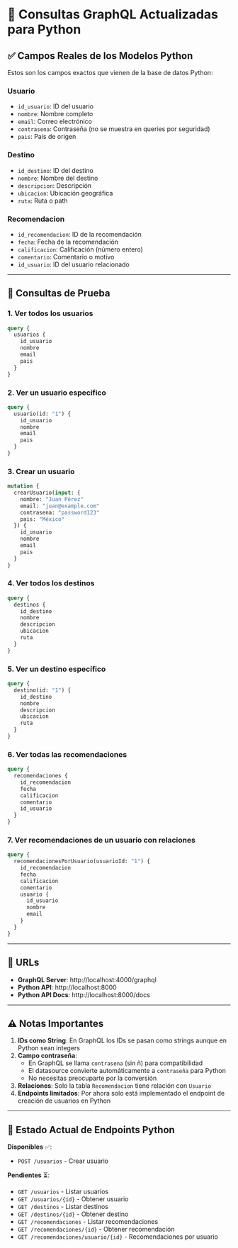 # 📝 Consultas GraphQL Actualizadas para Python

## ✅ Campos Reales de los Modelos Python

Estos son los campos exactos que vienen de la base de datos Python:

### Usuario
- `id_usuario`: ID del usuario
- `nombre`: Nombre completo
- `email`: Correo electrónico
- `contrasena`: Contraseña (no se muestra en queries por seguridad)
- `pais`: País de origen

### Destino
- `id_destino`: ID del destino
- `nombre`: Nombre del destino
- `descripcion`: Descripción
- `ubicacion`: Ubicación geográfica
- `ruta`: Ruta o path

### Recomendacion
- `id_recomendacion`: ID de la recomendación
- `fecha`: Fecha de la recomendación
- `calificacion`: Calificación (número entero)
- `comentario`: Comentario o motivo
- `id_usuario`: ID del usuario relacionado

---

## 🧪 Consultas de Prueba

### 1. Ver todos los usuarios

```graphql
query {
  usuarios {
    id_usuario
    nombre
    email
    pais
  }
}
```

### 2. Ver un usuario específico

```graphql
query {
  usuario(id: "1") {
    id_usuario
    nombre
    email
    pais
  }
}
```

### 3. Crear un usuario

```graphql
mutation {
  crearUsuario(input: {
    nombre: "Juan Pérez"
    email: "juan@example.com"
    contrasena: "password123"
    pais: "México"
  }) {
    id_usuario
    nombre
    email
    pais
  }
}
```

### 4. Ver todos los destinos

```graphql
query {
  destinos {
    id_destino
    nombre
    descripcion
    ubicacion
    ruta
  }
}
```

### 5. Ver un destino específico

```graphql
query {
  destino(id: "1") {
    id_destino
    nombre
    descripcion
    ubicacion
    ruta
  }
}
```

### 6. Ver todas las recomendaciones

```graphql
query {
  recomendaciones {
    id_recomendacion
    fecha
    calificacion
    comentario
    id_usuario
  }
}
```

### 7. Ver recomendaciones de un usuario con relaciones

```graphql
query {
  recomendacionesPorUsuario(usuarioId: "1") {
    id_recomendacion
    fecha
    calificacion
    comentario
    usuario {
      id_usuario
      nombre
      email
    }
  }
}
```

---

## 🚀 URLs

- **GraphQL Server**: http://localhost:4000/graphql
- **Python API**: http://localhost:8000
- **Python API Docs**: http://localhost:8000/docs

---

## ⚠️ Notas Importantes

1. **IDs como String**: En GraphQL los IDs se pasan como strings aunque en Python sean integers
2. **Campo contraseña**: 
   - En GraphQL se llama `contrasena` (sin ñ) para compatibilidad
   - El datasource convierte automáticamente a `contraseña` para Python
   - No necesitas preocuparte por la conversión
3. **Relaciones**: Solo la tabla `Recomendacion` tiene relación con `Usuario`
4. **Endpoints limitados**: Por ahora solo está implementado el endpoint de creación de usuarios en Python

---

## 📌 Estado Actual de Endpoints Python

**Disponibles** ✅:
- `POST /usuarios` - Crear usuario

**Pendientes** ⏳:
- `GET /usuarios` - Listar usuarios
- `GET /usuarios/{id}` - Obtener usuario
- `GET /destinos` - Listar destinos
- `GET /destinos/{id}` - Obtener destino
- `GET /recomendaciones` - Listar recomendaciones
- `GET /recomendaciones/{id}` - Obtener recomendación
- `GET /recomendaciones/usuario/{id}` - Recomendaciones por usuario
